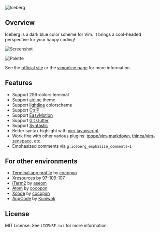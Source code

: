 ![Iceberg](https://cocopon.github.io/iceberg.vim/assets/github/title.png)




Overview
--------
Iceberg is a dark blue color scheme for Vim. It brings a cool-headed perspective
for your happy coding!

![Screenshot](http://cocopon.github.io/iceberg.vim/assets/github/screenshot.png)

![Palette](https://cocopon.github.io/iceberg.vim/assets/github/palette.png)

See the [official site](http://cocopon.github.io/iceberg.vim/) or the
[vimonline page](http://www.vim.org/scripts/script.php?script_id=4820) for more
information.




Features
--------
- Support 256-colors terminal
- Support [airline](https://github.com/vim-airline/vim-airline/) theme
- Support [lightline](https://github.com/itchyny/lightline.vim) colorscheme
- Support [CtrlP](https://github.com/ctrlpvim/ctrlp.vim)
- Support [EasyMotion](https://github.com/easymotion/vim-easymotion)
- Support [Git Gutter](https://github.com/airblade/vim-gitgutter)
- Support [Syntastic](http://github.com/vim-syntastic/syntastic)
- Better syntax highlight with [vim-javavscript](https://github.com/pangloss/vim-javascript)
- Work fine with other various plugins: [tpope/vim-markdown](https://github.com/tpope/vim-markdown), [thinca/vim-zenspace](https://github.com/thinca/vim-zenspace), etc.
- Emphasized comments via `g:iceberg_emphasize_comments=1`




For other environments
----------------------
- [Terminal.app profile](http://cocopon.me/app/vim-iceberg/) by [cocopon](https://github.com/cocopon)
- [Xresources](https://gist.github.com/97-109-107/063193d150df272a049b) by [97-109-107](https://github.com/97-109-107)
- [iTerm2](https://github.com/aseom/dotfiles/blob/master/osx/iterm2/iceberg.itermcolors) by [aseom](https://github.com/aseom)
- [Atom](https://github.com/cocopon/atom-iceberg-syntax/) by [cocopon](https://github.com/cocopon)
- [Xcode](https://github.com/cocopon/xcode-iceberg) by [cocopon](https://github.com/cocopon)
- [AppCode](https://github.com/Kuniwak/iceberg.icls) by [Kuniwak](https://github.com/Kuniwak)




License
-------
MIT License. See `LICENSE.txt` for more information.
